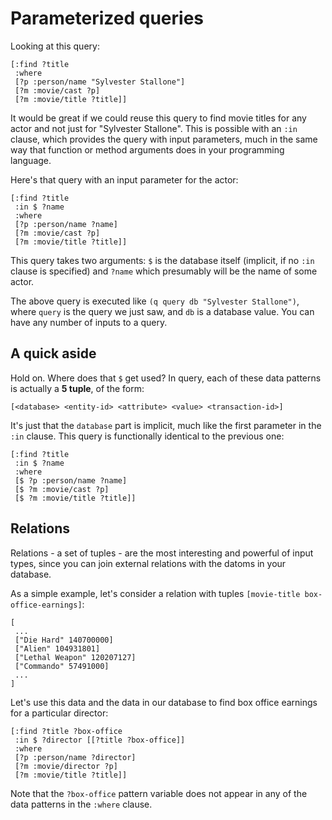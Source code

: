 # Parameterized queries

Looking at this query:

    [:find ?title
     :where
     [?p :person/name "Sylvester Stallone"]
     [?m :movie/cast ?p]
     [?m :movie/title ?title]]

It would be great if we could reuse this query to find movie
titles for any actor and not just for "Sylvester Stallone". This is
possible with an `:in` clause, which provides the query with input
parameters, much in the same way that function or method arguments does
in your programming language.

Here's that query with an input parameter for the actor:

    [:find ?title
     :in $ ?name
     :where
     [?p :person/name ?name]
     [?m :movie/cast ?p]
     [?m :movie/title ?title]]

This query takes two arguments: `$` is the database itself (implicit,
if no `:in` clause is specified) and `?name` which presumably will be
the name of some actor.

The above query is executed like `(q query db "Sylvester Stallone")`,
where `query` is the query we just saw, and `db` is a database value.
You can have any number of inputs to a query.

## A quick aside

Hold on. Where does that `$` get used? In query, each of these data
patterns is actually a **5 tuple**, of the form:

    [<database> <entity-id> <attribute> <value> <transaction-id>]

It's just that the `database` part is implicit, much like the first
parameter in the `:in` clause. This query is functionally identical
to the previous one:

    [:find ?title
     :in $ ?name
     :where
     [$ ?p :person/name ?name]
     [$ ?m :movie/cast ?p]
     [$ ?m :movie/title ?title]]

## Relations

Relations - a set of tuples - are the most interesting and powerful of
input types, since you can join external relations with the datoms in
your database.

As a simple example, let's consider a relation with tuples `[movie-title box-office-earnings]`:

    [
     ...
     ["Die Hard" 140700000]
     ["Alien" 104931801]
     ["Lethal Weapon" 120207127]
     ["Commando" 57491000]
     ...
    ]

Let's use this data and the data in our database to find
box office earnings for a particular director:

    [:find ?title ?box-office
     :in $ ?director [[?title ?box-office]]
     :where
     [?p :person/name ?director]
     [?m :movie/director ?p]
     [?m :movie/title ?title]]

Note that the `?box-office` pattern variable does not
appear in any of the data patterns in the `:where` clause.
